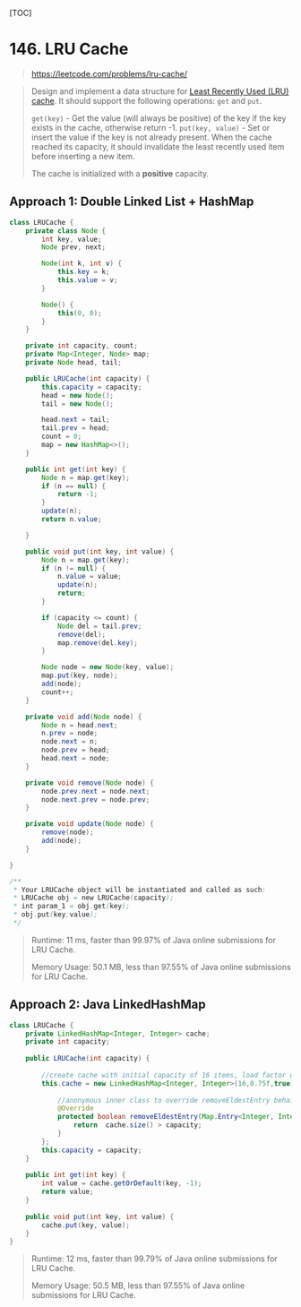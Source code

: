 [TOC]

# 146. LRU Cache

> https://leetcode.com/problems/lru-cache/

> Design and implement a data structure for [Least Recently Used (LRU) cache](https://en.wikipedia.org/wiki/Cache_replacement_policies#LRU). It should support the following operations: `get` and `put`.
>
> `get(key)` - Get the value (will always be positive) of the key if the key exists in the cache, otherwise return -1.
> `put(key, value)` - Set or insert the value if the key is not already present. When the cache reached its capacity, it should invalidate the least recently used item before inserting a new item.
>
> The cache is initialized with a **positive** capacity.

## Approach 1:  Double Linked List + HashMap

```java
class LRUCache {
    private class Node {
        int key, value;
        Node prev, next;

        Node(int k, int v) {
            this.key = k;
            this.value = v;
        }

        Node() {
            this(0, 0);
        }
    }

    private int capacity, count;
    private Map<Integer, Node> map;
    private Node head, tail;

    public LRUCache(int capacity) {
        this.capacity = capacity;
        head = new Node();
        tail = new Node();

        head.next = tail;
        tail.prev = head;
        count = 0;
        map = new HashMap<>();
    }

    public int get(int key) {
        Node n = map.get(key);
        if (n == null) {
            return -1;
        }
        update(n);
        return n.value;

    }

    public void put(int key, int value) {
        Node n = map.get(key);
        if (n != null) {
            n.value = value;
            update(n);
            return;
        }

        if (capacity <= count) {
            Node del = tail.prev;
            remove(del);
            map.remove(del.key);
        }

        Node node = new Node(key, value);
        map.put(key, node);
        add(node);
        count++;
    }

    private void add(Node node) {
        Node n = head.next;
        n.prev = node;
        node.next = n;
        node.prev = head;
        head.next = node;
    }

    private void remove(Node node) {
        node.prev.next = node.next;
        node.next.prev = node.prev;
    }

    private void update(Node node) {
        remove(node);
        add(node);
    }

}

/**
 * Your LRUCache object will be instantiated and called as such:
 * LRUCache obj = new LRUCache(capacity);
 * int param_1 = obj.get(key);
 * obj.put(key,value);
 */
```

> Runtime: 11 ms, faster than 99.97% of Java online submissions for LRU Cache.
>
> Memory Usage: 50.1 MB, less than 97.55% of Java online submissions for LRU Cache.

## Approach 2: Java  LinkedHashMap

```java
class LRUCache { 
    private LinkedHashMap<Integer, Integer> cache;
    private int capacity; 
    
    public LRUCache(int capacity) {
        
        //create cache with initial capacity of 16 items, load factor of 75% and using access order (LRU style) retrieval
        this.cache = new LinkedHashMap<Integer, Integer>(16,0.75f,true){
            
            //anonymous inner class to override removeEldestEntry behaivor. 
            @Override
            protected boolean removeEldestEntry(Map.Entry<Integer, Integer> eldest) {
                return  cache.size() > capacity;
            }
        };
        this.capacity = capacity;
    }
    
    public int get(int key) {
        int value = cache.getOrDefault(key, -1);
        return value;
    } 
    
    public void put(int key, int value) {  
        cache.put(key, value);  
    }
}
```

> Runtime: 12 ms, faster than 99.79% of Java online submissions for LRU Cache.
>
> Memory Usage: 50.5 MB, less than 97.55% of Java online submissions for LRU Cache.